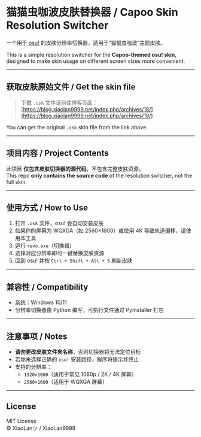 # 猫猫虫咖波皮肤替换器 / Capoo Skin Resolution Switcher

一个用于 [osu!](https://osu.ppy.sh) 的皮肤分辨率切换器，适用于“猫猫虫咖波”主题皮肤。

This is a simple resolution switcher for the **Capoo-themed osu! skin**, designed to make skin usage on different screen sizes more convenient.

---

## 获取皮肤原始文件 / Get the skin file

>  下载 `.osk` 文件请前往博客页面：  
> [https://blog.xiaolan9999.net/index.php/archives/18/](https://blog.xiaolan9999.net/index.php/archives/18/)

You can get the original `.osk` skin file from the link above.

---

## 项目内容 / Project Contents

此项目 **仅包含皮肤切换器的源代码**，不包含完整皮肤资源。  
This repo **only contains the source code** of the resolution switcher, not the full skin.

---

## 使用方式 / How to Use

1. 打开 `.osk` 文件，osu! 会自动安装皮肤
2. 如果你的屏幕为 WQXGA（如 2560×1600）或使用 4K 导致轨道偏移，请使用本工具
3. 运行 `revo.exe`（切换器）
4. 选择对应分辨率即可一键替换皮肤资源
5. 回到 osu! 并按 `Ctrl + Shift + Alt + S` 刷新皮肤

---

## 兼容性 / Compatibility

- 系统：Windows 10/11
- 分辨率切换器由 Python 编写，可执行文件通过 PyInstaller 打包

---

## 注意事项 / Notes

- **请勿更改皮肤文件夹名称**，否则切换器将无法定位目标
- 若你未选择正确的 `osu!` 安装路径，程序将提示并终止
- 支持的分辨率：
  - `1920×1080`（适用于常见 1080p / 2K / 4K 屏幕）
  - `2560×1600`（适用于 WQXGA 屏幕）

---

## License

MIT License  
© XiaoLanツ / XiaoLan9999
